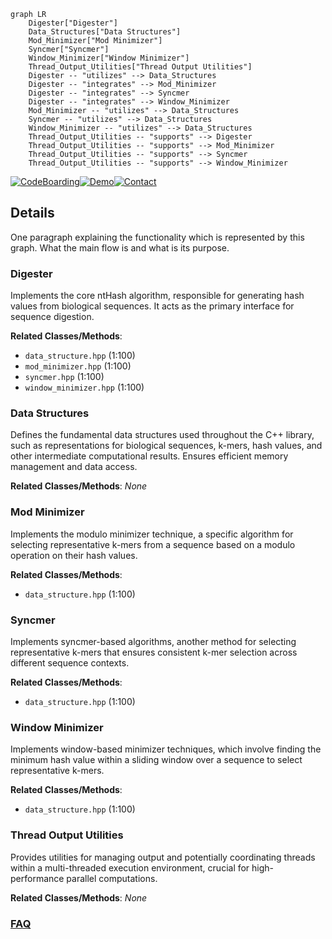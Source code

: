 ```mermaid
graph LR
    Digester["Digester"]
    Data_Structures["Data Structures"]
    Mod_Minimizer["Mod Minimizer"]
    Syncmer["Syncmer"]
    Window_Minimizer["Window Minimizer"]
    Thread_Output_Utilities["Thread Output Utilities"]
    Digester -- "utilizes" --> Data_Structures
    Digester -- "integrates" --> Mod_Minimizer
    Digester -- "integrates" --> Syncmer
    Digester -- "integrates" --> Window_Minimizer
    Mod_Minimizer -- "utilizes" --> Data_Structures
    Syncmer -- "utilizes" --> Data_Structures
    Window_Minimizer -- "utilizes" --> Data_Structures
    Thread_Output_Utilities -- "supports" --> Digester
    Thread_Output_Utilities -- "supports" --> Mod_Minimizer
    Thread_Output_Utilities -- "supports" --> Syncmer
    Thread_Output_Utilities -- "supports" --> Window_Minimizer
```

[![CodeBoarding](https://img.shields.io/badge/Generated%20by-CodeBoarding-9cf?style=flat-square)](https://github.com/CodeBoarding/CodeBoarding)[![Demo](https://img.shields.io/badge/Try%20our-Demo-blue?style=flat-square)](https://www.codeboarding.org/demo)[![Contact](https://img.shields.io/badge/Contact%20us%20-%20contact@codeboarding.org-lightgrey?style=flat-square)](mailto:contact@codeboarding.org)

## Details

One paragraph explaining the functionality which is represented by this graph. What the main flow is and what is its purpose.

### Digester
Implements the core ntHash algorithm, responsible for generating hash values from biological sequences. It acts as the primary interface for sequence digestion.


**Related Classes/Methods**:

- `data_structure.hpp` (1:100)
- `mod_minimizer.hpp` (1:100)
- `syncmer.hpp` (1:100)
- `window_minimizer.hpp` (1:100)


### Data Structures
Defines the fundamental data structures used throughout the C++ library, such as representations for biological sequences, k-mers, hash values, and other intermediate computational results. Ensures efficient memory management and data access.


**Related Classes/Methods**: _None_

### Mod Minimizer
Implements the modulo minimizer technique, a specific algorithm for selecting representative k-mers from a sequence based on a modulo operation on their hash values.


**Related Classes/Methods**:

- `data_structure.hpp` (1:100)


### Syncmer
Implements syncmer-based algorithms, another method for selecting representative k-mers that ensures consistent k-mer selection across different sequence contexts.


**Related Classes/Methods**:

- `data_structure.hpp` (1:100)


### Window Minimizer
Implements window-based minimizer techniques, which involve finding the minimum hash value within a sliding window over a sequence to select representative k-mers.


**Related Classes/Methods**:

- `data_structure.hpp` (1:100)


### Thread Output Utilities
Provides utilities for managing output and potentially coordinating threads within a multi-threaded execution environment, crucial for high-performance parallel computations.


**Related Classes/Methods**: _None_



### [FAQ](https://github.com/CodeBoarding/GeneratedOnBoardings/tree/main?tab=readme-ov-file#faq)